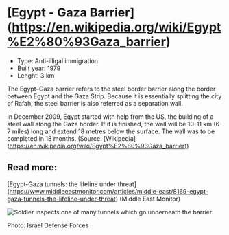 <!--
West Longitude: 34
North Latitude: 31.50
East Longitude: 34.5
South Latitude: 31
-->

# [Egypt - Gaza Barrier] (https://en.wikipedia.org/wiki/Egypt%E2%80%93Gaza_barrier)

* Type: Anti-illigal immigration
* Built year: 1979
* Lenght: 3 km

The Egypt–Gaza barrier refers to the steel border barrier along the border between Egypt and the Gaza Strip. Because it is essentially splitting the city of Rafah, the steel barrier is also referred as a separation wall.

In December 2009, Egypt started with help from the US, the building of a steel wall along the Gaza border. If it is finished, the wall will be 10-11 km (6-7 miles) long and extend 18 metres below the surface. The wall was to be completed in 18 months. (Source: [Wikipedia] (https://en.wikipedia.org/wiki/Egypt%E2%80%93Gaza_barrier))

## Read more:

[Egypt-Gaza tunnels: the lifeline under threat] (https://www.middleeastmonitor.com/articles/middle-east/8169-egypt-gaza-tunnels-the-lifeline-under-threat) (Middle East Monitor)

![Soldier inspects one of many tunnels which go underneath the barrier](http://c1.staticflickr.com/5/4013/4359968011_2dc334aef8_z.jpg)

Photo: Israel Defense Forces
